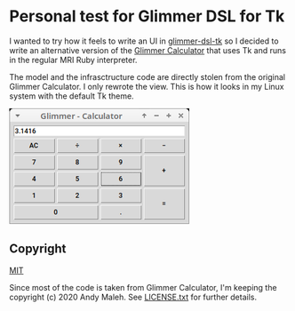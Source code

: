 # Personal test for Glimmer DSL for Tk

I wanted to try how it feels to write an UI in
[glimmer-dsl-tk](https://github.com/AndyObtiva/glimmer-dsl-tk) so I decided to
write an alternative version of the
[Glimmer Calculator](https://github.com/AndyObtiva/glimmer-cs-calculator) that
uses Tk and runs in the regular MRI Ruby interpreter.

The model and the infrasctructure code are directly stolen from the original
Glimmer Calculator. I only rewrote the view. This is how it looks in my Linux
system with the default Tk theme.

![Calculator](screenshot.png)

## Copyright

[MIT](https://opensource.org/licenses/MIT)

Since most of the code is taken from Glimmer Calculator, I'm keeping the
copyright (c) 2020 Andy Maleh. See [LICENSE.txt](LICENSE.txt) for further details.

